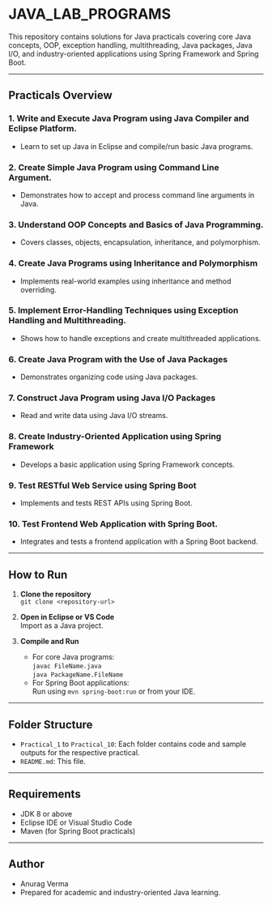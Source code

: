 # JAVA_LAB_PROGRAMS

This repository contains solutions for Java practicals covering core Java concepts, OOP, exception handling, multithreading, Java packages, Java I/O, and industry-oriented applications using Spring Framework and Spring Boot.

---

## Practicals Overview

### 1. Write and Execute Java Program using Java Compiler and Eclipse Platform.
- Learn to set up Java in Eclipse and compile/run basic Java programs.

### 2. Create Simple Java Program using Command Line Argument.
- Demonstrates how to accept and process command line arguments in Java.

### 3. Understand OOP Concepts and Basics of Java Programming.
- Covers classes, objects, encapsulation, inheritance, and polymorphism.

### 4. Create Java Programs using Inheritance and Polymorphism
- Implements real-world examples using inheritance and method overriding.

### 5. Implement Error-Handling Techniques using Exception Handling and Multithreading.
- Shows how to handle exceptions and create multithreaded applications.

### 6. Create Java Program with the Use of Java Packages
- Demonstrates organizing code using Java packages.

### 7. Construct Java Program using Java I/O Packages
- Read and write data using Java I/O streams.

### 8. Create Industry-Oriented Application using Spring Framework
- Develops a basic application using Spring Framework concepts.

### 9. Test RESTful Web Service using Spring Boot
- Implements and tests REST APIs using Spring Boot.

### 10. Test Frontend Web Application with Spring Boot.
- Integrates and tests a frontend application with a Spring Boot backend.

---

## How to Run

1. **Clone the repository**  
   `git clone <repository-url>`

2. **Open in Eclipse or VS Code**  
   Import as a Java project.

3. **Compile and Run**  
   - For core Java programs:  
     `javac FileName.java`  
     `java PackageName.FileName`
   - For Spring Boot applications:  
     Run using `mvn spring-boot:run` or from your IDE.

---

## Folder Structure

- `Practical_1` to `Practical_10`: Each folder contains code and sample outputs for the respective practical.
- `README.md`: This file.

---

## Requirements

- JDK 8 or above
- Eclipse IDE or Visual Studio Code
- Maven (for Spring Boot practicals)

---

## Author

- Anurag Verma<br>
- Prepared for academic and industry-oriented Java learning.
